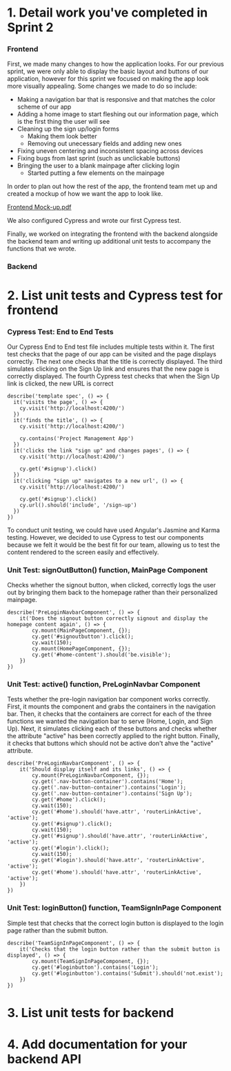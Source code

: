 # 1. Detail work you've completed in Sprint 2
### Frontend
First, we made many changes to how the application looks. For our previous sprint, we were only able to display the basic layout and buttons of our application, however for this sprint we focused on making the app look more visually appealing. Some changes we made to do so include:
- Making a navigation bar that is responsive and that matches the color scheme of our app
- Adding a home image to start fleshing out our information page, which is the first thing the user will see
- Cleaning up the sign up/login forms
  - Making them look better
  - Removing out unecessary fields and adding new ones
- Fixing uneven centering and inconsistent spacing across devices
- Fixing bugs from last sprint (such as unclickable buttons)
- Bringing the user to a blank mainpage after clicking login
  - Started putting a few elements on the mainpage

In order to plan out how the rest of the app, the frontend team met up and created a mockup of how we want the app to look like. 

[Frontend Mock-up.pdf](https://github.com/m-heck/ProjectManagementApp/files/10853386/Frontend.Mock-up.pdf)

We also configured Cypress and wrote our first Cypress test.

Finally, we worked on integrating the frontend with the backend alongside the backend team and writing up additional unit tests to accompany the functions that we wrote.

### Backend
# 2. List unit tests and Cypress test for frontend
### Cypress Test: End to End Tests
Our Cypress End to End test file includes multiple tests within it. The first test checks that the page of our app can be visited and the page displays correctly. The next one checks that the title is correctly displayed. The third simulates clicking on the Sign Up link and ensures that the new page is correctly displayed. The fourth Cypress test checks that when the Sign Up link is clicked, the new URL is correct
```
describe('template spec', () => {
  it('visits the page', () => {
    cy.visit('http://localhost:4200/')
  })
  it('finds the title', () => {
    cy.visit('http://localhost:4200/')

    cy.contains('Project Management App')
  })
  it('clicks the link "sign up" and changes pages', () => {
    cy.visit('http://localhost:4200/')

    cy.get('#signup').click()
  })
  it('clicking "sign up" navigates to a new url', () => {
    cy.visit('http://localhost:4200/')

    cy.get('#signup').click()
    cy.url().should('include', '/sign-up')
  })
})
```

To conduct unit testing, we could have used Angular's Jasmine and Karma testing. However, we decided to use Cypress to test our components because we felt it would be the best fit for our team, allowing us to test the content rendered to the screen easily and effectively.
### Unit Test: signOutButton() function, MainPage Component
Checks whether the signout button, when clicked, correctly logs the user out by bringing them back to the homepage rather than their personalized mainpage.
```
describe('PreLoginNavbarComponent', () => {
    it('Does the signout button correctly signout and display the homepage content again', () => {
        cy.mount(MainPageComponent, {});
        cy.get('#signoutbutton').click();
        cy.wait(150);
        cy.mount(HomePageComponent, {});
        cy.get('#home-content').should('be.visible');
    })
})
```

### Unit Test: active() function, PreLoginNavbar Component
Tests whether the pre-login navigation bar component works correctly. First, it mounts the component and grabs the containers in the navigation bar. Then, it checks that the containers are correct for each of the three functions we wanted the navigation bar to serve (Home, Login, and Sign Up). Next, it simulates clicking each of these buttons and checks whether the attribute "active" has been correctly applied to the right button. Finally, it checks that buttons which should not be active don't ahve the "active" attribute.
```
describe('PreLoginNavbarComponent', () => {
    it('Should display itself and its links', () => {
        cy.mount(PreLoginNavbarComponent, {});
        cy.get('.nav-button-container').contains('Home');
        cy.get('.nav-button-container').contains('Login');
        cy.get('.nav-button-container').contains('Sign Up');
        cy.get('#home').click();
        cy.wait(150);
        cy.get('#home').should('have.attr', 'routerLinkActive', 'active');
        cy.get('#signup').click();
        cy.wait(150);
        cy.get('#signup').should('have.attr', 'routerLinkActive', 'active');
        cy.get('#login').click();
        cy.wait(150);
        cy.get('#login').should('have.attr', 'routerLinkActive', 'active');
        cy.get('#home').should('have.attr', 'routerLinkActive', 'active');
    })
})
```
### Unit Test: loginButton() function, TeamSignInPage Component
Simple test that checks that the correct login button is displayed to the login page rather than the submit button.
```
describe('TeamSignInPageComponent', () => {
    it('Checks that the login button rather than the submit button is displayed', () => {
        cy.mount(TeamSignInPageComponent, {});
        cy.get('#loginbutton').contains('Login');
        cy.get('#loginbutton').contains('Submit').should('not.exist');
    })
})
```
# 3. List unit tests for backend
# 4. Add documentation for your backend API
